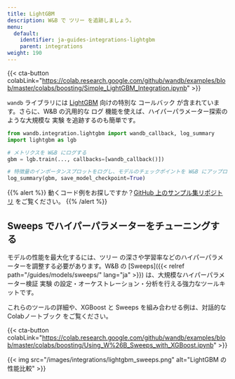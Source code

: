 ```yaml
---
title: LightGBM
description: W&B で ツリー を追跡しましょう。
menu:
  default:
    identifier: ja-guides-integrations-lightgbm
    parent: integrations
weight: 190
---
```


{{< cta-button colabLink="https://colab.research.google.com/github/wandb/examples/blob/master/colabs/boosting/Simple_LightGBM_Integration.ipynb" >}}

`wandb` ライブラリには [LightGBM](https://lightgbm.readthedocs.io/en/latest/) 向けの特別な コールバック が含まれています。さらに、W&B の汎用的な ログ 機能を使えば、ハイパーパラメーター探索のような大規模な 実験 を追跡するのも簡単です。

```python
from wandb.integration.lightgbm import wandb_callback, log_summary
import lightgbm as lgb

# メトリクスを W&B にログする
gbm = lgb.train(..., callbacks=[wandb_callback()])

# 特徴量のインポータンスプロットをログし、モデルのチェックポイントを W&B にアップロードする
log_summary(gbm, save_model_checkpoint=True)
```

{{% alert %}}
動くコード例をお探しですか？[GitHub 上のサンプル集リポジトリ](https://github.com/wandb/examples/tree/master/examples/boosting-algorithms) をご覧ください。
{{% /alert %}}

## Sweeps でハイパーパラメーターをチューニングする

モデルの性能を最大化するには、ツリー の深さや学習率などのハイパーパラメーターを調整する必要があります。W&B の [Sweeps]({{< relref path="/guides/models/sweeps/" lang="ja" >}}) は、大規模なハイパーパラメーター検証 実験 の設定・オーケストレーション・分析を行える強力なツールキットです。

これらのツールの詳細や、XGBoost と Sweeps を組み合わせる例は、対話的な Colabノートブック をご覧ください。

{{< cta-button colabLink="https://colab.research.google.com/github/wandb/examples/blob/master/colabs/boosting/Using_W%26B_Sweeps_with_XGBoost.ipynb" >}}

{{< img src="/images/integrations/lightgbm_sweeps.png" alt="LightGBM の性能比較" >}}